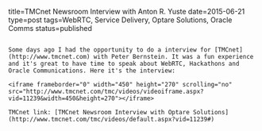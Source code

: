 title=TMCnet Newsroom Interview with Anton R. Yuste
date=2015-06-21
type=post
tags=WebRTC, Service Delivery, Optare Solutions, Oracle Comms
status=published
~~~~~~

Some days ago I had the opportunity to do a interview for [TMCnet](http://www.tmcnet.com) with Peter Bernstein. It was a fun experience and it's great to have time to speak about WebRTC, Hackathons and Oracle Communications. Here it's the interview:

<iframe frameborder="0" width="450" height="270" scrolling="no" src="http://www.tmcnet.com/tmc/videos/videoiframe.aspx?vid=11239&width=450&height=270"></iframe>

TMCnet link: [TMCnet Newsroom Interview with Optare Solutions](http://www.tmcnet.com/tmc/videos/default.aspx?vid=11239#)
